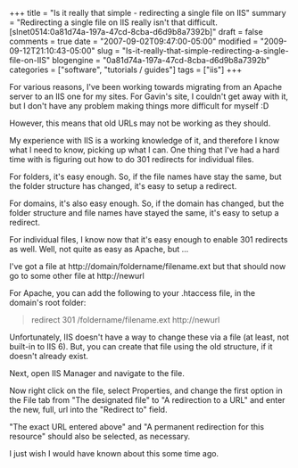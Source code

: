+++
title = "Is it really that simple - redirecting a single file on IIS"
summary = "Redirecting a single file on IIS really isn't that difficult. [slnet0514:0a81d74a-197a-47cd-8cba-d6d9b8a7392b]"
draft = false
comments = true
date = "2007-09-02T09:47:00-05:00"
modified = "2009-09-12T21:10:43-05:00"
slug = "Is-it-really-that-simple-redirecting-a-single-file-on-IIS"
blogengine = "0a81d74a-197a-47cd-8cba-d6d9b8a7392b"
categories = ["software", "tutorials / guides"]
tags = ["iis"]
+++

<p>For various reasons, I've been working towards migrating from an Apache server to an IIS one for my sites. For Gavin's site, I couldn't get away with it, but I don't have any problem making things more difficult for myself :D</p>
<p>However, this means that old URLs may not be working as they should.</p>
<p>My experience with IIS is a working knowledge of it, and therefore I know what I need to know, picking up what I can. One thing that I've had a hard time with is figuring out how to do 301 redirects for individual files.</p>
<p>For folders, it's easy enough. So, if the file names have stay the same, but the folder structure has changed, it's easy to setup a redirect.</p>
<p>For domains, it's also easy enough. So, if the domain has changed, but the folder structure and file names have stayed the same, it's easy to setup a redirect.</p>
<p>For individual files, I know now that it's easy enough to enable 301 redirects as well. Well, not quite as easy as Apache, but ...</p>
<p>I've got a file at http://domain/foldername/filename.ext but that should now go to some other file at http://newurl</p>
<p>For Apache, you can add the following to your .htaccess file, in the domain's root folder:</p>
<blockquote>
<p>redirect 301 /foldername/filename.ext http://newurl</p>
</blockquote>
<p>Unfortunately, IIS doesn't have a way to change these via a file (at least, not built-in to IIS 6). But, you can create that file using the old structure, if it doesn't already exist.</p>
<p>Next, open IIS Manager and navigate to the file.</p>
<p>Now right click on the file, select Properties, and change the first option in the File tab from "The designated file" to "A redirection to a URL" and enter the new, full, url into the "Redirect to" field.</p>
<p>"The exact URL entered above" and "A permanent redirection for this resource" should also be selected, as necessary.</p>
<p>I just wish I would have known about this some time ago.&nbsp;</p>
